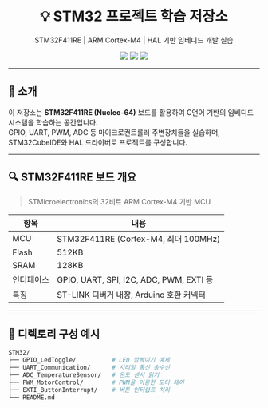 <h1 align="center">💡 STM32 프로젝트 학습 저장소</h1>
<p align="center">
  STM32F411RE | ARM Cortex-M4 | HAL 기반 임베디드 개발 실습
</p>

<p align="center">
  <img src="https://img.shields.io/badge/Board-STM32F411RE-blue?logo=stmicroelectronics" />
  <img src="https://img.shields.io/badge/Language-C-blue.svg" />
  <img src="https://img.shields.io/badge/IDE-STM32CubeIDE-lightgrey?logo=c" />
</p>

---

## 🧭 소개

이 저장소는 **STM32F411RE (Nucleo-64)** 보드를 활용하여 C언어 기반의 임베디드 시스템을 학습하는 공간입니다.  
GPIO, UART, PWM, ADC 등 마이크로컨트롤러 주변장치들을 실습하며, STM32CubeIDE와 HAL 드라이버로 프로젝트를 구성합니다.

---

## 🔍 STM32F411RE 보드 개요

> STMicroelectronics의 32비트 ARM Cortex-M4 기반 MCU

| 항목 | 내용 |
|------|------|
| MCU | STM32F411RE (Cortex-M4, 최대 100MHz) |
| Flash | 512KB |
| SRAM | 128KB |
| 인터페이스 | GPIO, UART, SPI, I2C, ADC, PWM, EXTI 등 |
| 특징 | ST-LINK 디버거 내장, Arduino 호환 커넥터 |

---

## 📁 디렉토리 구성 예시

```bash
STM32/
├── GPIO_LedToggle/          # LED 깜빡이기 예제
├── UART_Communication/      # 시리얼 통신 송수신
├── ADC_TemperatureSensor/   # 온도 센서 읽기
├── PWM_MotorControl/        # PWM을 이용한 모터 제어
├── EXTI_ButtonInterrupt/    # 버튼 인터럽트 처리
└── README.md
